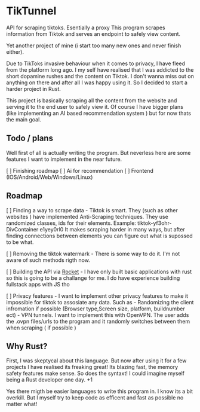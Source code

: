 # TikTunnel
 API for scraping tiktoks. Esentially a proxy
This program scrapes information from Tiktok and serves an endpoint to safely view content. 


Yet another project of mine (i start too many new ones and never finish either).

Due to TikToks invasive behaviour when it comes to privacy, I have fleed from the platform long ago. I my self have realised that I was addicted to the short dopamine rushes and the content on Tiktok. I don't wanna miss out on anything on there and after all I was happy using it. So I decided to start a harder project in Rust. 

This project is basically scraping all the content from the website and serving it to the end user to safely view it. Of course I have bigger plans (like implementing an AI based recommendation system ) but for now thats the main goal.



## Todo / plans
Well first of all is actually writing the program. But neverless here are some features I want to implement in the near future. 

[ ] Finishing roadmap
[ ] Ai for recommendation
[ ] Frontend (IOS/Android/Web/Windows/Linux)


## Roadmap 

[ ] Finding a way to scrape data
    - Tiktok is smart. They (such as other websites ) have implemented Anti-Scraping techniques. They use randomized classes, ids for  their elements. Example: tiktok-yf3ohr-DivContainer e1yey0rl0
    It makes scraping harder in many ways, but after finding connections between elements you can figure out what is supossed to be what. 

[ ] Removing the tiktok watermark
    - There is some way to do it. I'm not aware of such methods rigth now.

[ ] Building the API via [Rocket](https://rocket.rs)
    - I have only built basic applications with rust so this is going to be a challange for me. I do have experience building fullstack apps with JS tho

[ ] Privacy features
    - I want to implement other privacy features to make it impossible for tiktok to assosiate any data. 
    Such as
        - Randomizing the client infromation if possible (Browser type,Screen size, platform, buildnumber ect)
        - VPN tunnels. I want to implement this with OpenVPN. The user adds the .ovpn files/urls to the program  and it randomly switches between them when scraping ( if possible )


## Why Rust?
First, I was skeptycal about this language. But now after using it for a few projects I have realised its freaking great! Its blazing fast, the memory safety features make sense. So does the syntaxt! I could imagine myself being a Rust developer one day. +1 

Yes there migth be easier languages to write this program in. 
I know its a bit overkill. But I myself try to keep code as efficent and fast as possible no matter what!

